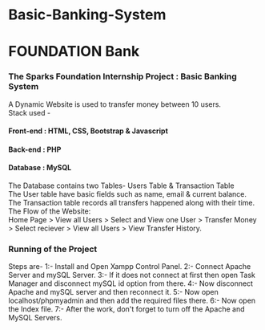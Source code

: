 # Basic-Banking-System

# FOUNDATION Bank
<h3>The Sparks Foundation Internship Project : Basic Banking System</h3>
A Dynamic Website is used to transfer money between 10 users.<br>
Stack used -
<h4>Front-end : HTML, CSS, Bootstrap &amp; Javascript</h4>
<h4>Back-end : PHP</h4>
<h4>Database : MySQL</h4>
The Database contains two Tables- Users Table &amp; Transaction Table <br>
The User table have basic fields such as name, email &amp; current balance. <br>
The Transaction table records all transfers happened along with their time. <br>
The Flow of the Website: <br>
Home Page > View all Users > Select and View one User > Transfer Money > Select reciever > View all Users > View Transfer History.<br>
 <h3>Running of the Project </h3>
 Steps are-
 1:- Install and Open Xampp Control Panel.
 2:- Connect Apache Server and mySQL Server.
 3:- If it does not connect at first then open Task Manager and disconnect mySQL id option from there.
 4:- Now disconnect Apache and mySQL server and then reconnect it.
 5:- Now open localhost/phpmyadmin and then add the required files there.
 6:- Now open the Index file.
 7:- After the work, don't forget to turn off the Apache and MySQL Servers.
 
